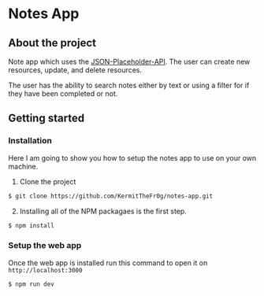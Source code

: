 # Notes App
## About the project
Note app which uses the [JSON-Placeholder-API]('https://jsonplaceholder.typicode.com/'). The user can create new resources, update, and delete resources.

The user has the ability to search notes either by text or using a filter for if they have been completed or not.

## Getting started 

### Installation
Here I am going to show you how to setup the notes app to use on your own machine.
1. Clone the project
```sh
$ git clone https://github.com/KermitTheFr0g/notes-app.git 
```
2. Installing all of the NPM packagaes is the first step.
```sh
$ npm install
```

### Setup the web app
Once the web app is installed run this command to open it on `http://localhost:3000`
```sh
$ npm run dev
```
